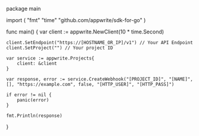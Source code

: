 package main

import (
    "fmt"
    "time"
    "github.com/appwrite/sdk-for-go"
)

func main() {
    var client := appwrite.NewClient(10 * time.Second)

    client.SetEndpoint("https://[HOSTNAME_OR_IP]/v1") // Your API Endpoint
    client.SetProject("") // Your project ID

    var service := appwrite.Projects{
        client: &client
    }

    var response, error := service.CreateWebhook("[PROJECT_ID]", "[NAME]", [], "https://example.com", false, "[HTTP_USER]", "[HTTP_PASS]")

    if error != nil {
        panic(error)
    }

    fmt.Println(response)
}

